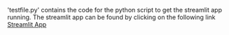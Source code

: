 'testfile.py' contains the code for the python script to get the streamlit app running.
The streamlit app can be found by clicking on the following link [Streamlit App](https://bygkqcpugbipwxccy3ct4z.streamlit.app/)
